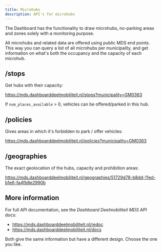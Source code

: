 ```yaml
---
title: Microhubs
description: API's for microhubs
---
```


The Dashboard has the functionality to draw microhubs, no-parking areas and zones solely with a monitoring purpose.

All microhubs and related data are offered using public MDS end points. This way you can query a list of all microhubs per municipality, and get information on what's both the occupancy and the capacity of each microhub.

## /stops

Get hubs with their capacity:

https://mds.dashboarddeelmobiliteit.nl/stops?municipality=GM0363

If `num_places_available` > 0, vehicles can be offered/parked in this hub.

## /policies

Gives areas in which it's forbidden to park / offer vehicles:

https://mds.dashboarddeelmobiliteit.nl/policies?municipality=GM0363

## /geographies

The exact geolocation of the hubs, capacity and prohibition areas:

https://mds.dashboarddeelmobiliteit.nl/geographies/51729d78-b8dd-11ed-b1e6-fa4fb8e2990b

## More information

For full API documentation, see the _Dashboard Deelmobiliteit MDS API_ docs:

- https://mds.dashboarddeelmobiliteit.nl/redoc
- https://mds.dashboarddeelmobiliteit.nl/docs

Both give the same information but have a different design. Choose the one you like.
